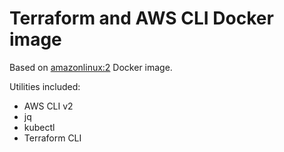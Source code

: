 # Terraform and AWS CLI Docker image

Based on [amazonlinux:2](https://hub.docker.com/_/amazonlinux) Docker image.

Utilities included:
- AWS CLI v2
- jq
- kubectl
- Terraform CLI
